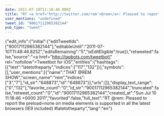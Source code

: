 ```yaml
---
date: 2011-07-10T11:18:46.000Z
title: "RT <a href='http://twitter.com/rem'>@rem</a>: Pleased to report the preload=none on media elements is supported in all the latest browsers (IE9 included) #latetotheparty″"
user_mentions: "undefined"
tweet_id: "90017112965382144"
pub_type: "tweet"
---
```

{"edit_info":{"initial":{"editTweetIds":["90017112965382144"],"editableUntil":"2011-07-10T11:48:46.825Z","editsRemaining":"5","isEditEligible":true}},"retweeted":false,"source":"<a href=\"http://tapbots.com/tweetbot\" rel=\"nofollow\">Tweetbot for iOS</a>","entities":{"hashtags":[{"text":"latetotheparty","indices":["117","132"]}],"symbols":[],"user_mentions":[{"name":"THAT @REM SHOW","screen_name":"rem","indices":["3","7"],"id_str":"648873","id":"648873"}],"urls":[]},"display_text_range":["0","132"],"favorite_count":"0","id_str":"90017112965382144","truncated":false,"retweet_count":"0","id":"90017112965382144","created_at":"Sun Jul 10 11:18:46 +0000 2011","favorited":false,"full_text":"RT @rem: Pleased to report the preload=none on media elements is supported in all the latest browsers (IE9 included) #latetotheparty","lang":"en"}
